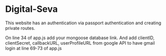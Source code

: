 # Digital-Seva

This website has an authentication via passport authentication and creating private routes.

On line 34 of app.js add your mongoose database link. And add clientID, clientSecret, callbackURL, userProfileURL from google API to have gmail login at line 69-73 of app.js
